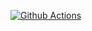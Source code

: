 [![Github Actions](https://github.com/gvkhna/warpdive/actions/workflows/deploy.yml/badge.svg)](https://github.com/gvkhna/warpdive/actions/workflows/deploy.yml)

